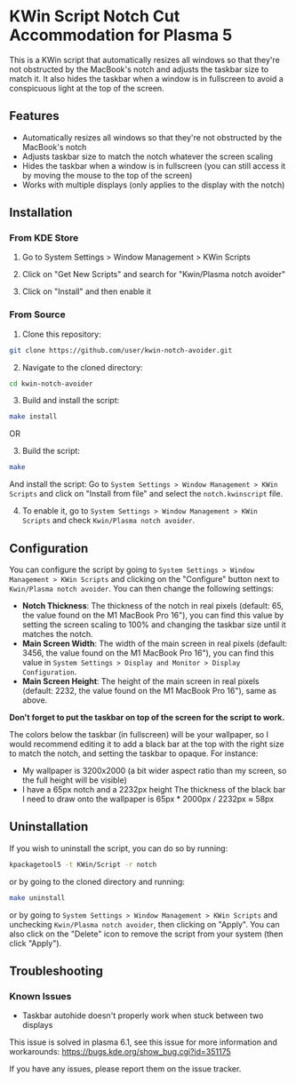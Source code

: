 # KWin Script Notch Cut Accommodation for Plasma 5

This is a KWin script that automatically resizes all windows so that they're not obstructed by the MacBook's notch and adjusts the taskbar size to match it. It also hides the taskbar when a window is in fullscreen to avoid a conspicuous light at the top of the screen.

## Features

- Automatically resizes all windows so that they're not obstructed by the MacBook's notch
- Adjusts taskbar size to match the notch whatever the screen scaling
- Hides the taskbar when a window is in fullscreen (you can still access it by moving the mouse to the top of the screen)
- Works with multiple displays (only applies to the display with the notch)

## Installation

### From KDE Store

1. Go to System Settings > Window Management > KWin Scripts

2. Click on "Get New Scripts" and search for "Kwin/Plasma notch avoider"

3. Click on "Install" and then enable it

### From Source

1. Clone this repository:
```bash
git clone https://github.com/user/kwin-notch-avoider.git
```

2. Navigate to the cloned directory:
```bash
cd kwin-notch-avoider
```

3. Build and install the script:
```bash
make install
```
OR

3. Build the script:
```bash
make
```
And install the script:
Go to `System Settings > Window Management > KWin Scripts` and click on "Install from file" and select the `notch.kwinscript` file.

4. To enable it, go to `System Settings > Window Management > KWin Scripts` and check `Kwin/Plasma notch avoider`.

## Configuration

You can configure the script by going to `System Settings > Window Management > KWin Scripts` and clicking on the "Configure" button next to `Kwin/Plasma notch avoider`.
You can then change the following settings:
- **Notch Thickness**: The thickness of the notch in real pixels (default: 65, the value found on the M1 MacBook Pro 16"), you can find this value by setting the screen scaling to 100% and changing the taskbar size until it matches the notch.
- **Main Screen Width**: The width of the main screen in real pixels (default: 3456, the value found on the M1 MacBook Pro 16"), you can find this value in `System Settings > Display and Monitor > Display Configuration`.
- **Main Screen Height**: The height of the main screen in real pixels (default: 2232, the value found on the M1 MacBook Pro 16"), same as above.

**Don't forget to put the taskbar on top of the screen for the script to work.**

The colors below the taskbar (in fullscreen) will be your wallpaper, so I would recommend editing it to add a black bar at the top with the right size to match the notch, and setting the taskbar to opaque.
For instance:
- My wallpaper is 3200x2000 (a bit wider aspect ratio than my screen, so the full height will be visible)
- I have a 65px notch and a 2232px height
The thickness of the black bar I need to draw onto the wallpaper is 65px * 2000px / 2232px ≈ 58px

## Uninstallation

If you wish to uninstall the script, you can do so by running:
```bash
kpackagetool5 -t KWin/Script -r notch
```
or by going to the cloned directory and running:
```bash
make uninstall
```

or by going to `System Settings > Window Management > KWin Scripts` and unchecking `Kwin/Plasma notch avoider`, then clicking on "Apply". You can also click on the "Delete" icon to remove the script from your system (then click "Apply").

## Troubleshooting

### Known Issues

- Taskbar autohide doesn't properly work when stuck between two displays

This issue is solved in plasma 6.1, see this issue for more information and workarounds:
https://bugs.kde.org/show_bug.cgi?id=351175

If you have any issues, please report them on the issue tracker.